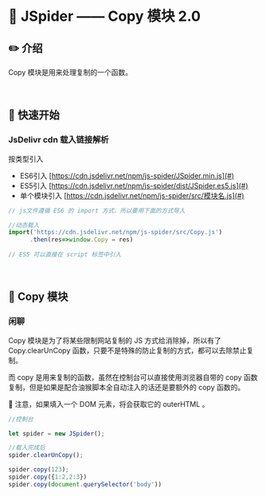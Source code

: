 

# :book: JSpider —— Copy 模块 2.0

## :pencil2: 介绍
Copy 模块是用来处理复制的一个函数。

<br>

## :hammer: 快速开始

### JsDelivr cdn 载入链接解析
按类型引入 
- ES6引入 [https://cdn.jsdelivr.net/npm/js-spider/JSpider.min.js](#)
- ES5引入 [https://cdn.jsdelivr.net/npm/js-spider/dist/JSpider.es5.js](#)
- 单个模块引入 [https://cdn.jsdelivr.net/npm/js-spider/src/模块名.js](#)

```js
// js文件遵循 ES6 的 import 方式，所以要用下面的方式导入

//动态载入
import('https://cdn.jsdelivr.net/npm/js-spider/src/Copy.js')
      .then(res=>window.Copy = res)
      
// ES5 可以直接在 script 标签中引入
```

<br>

## :book: Copy 模块

### 闲聊
Copy 模块是为了将某些限制网站复制的 JS 方式给消除掉，所以有了 Copy.clearUnCopy 函数，只要不是特殊的防止复制的方式，都可以去除禁止复制。

而 copy 是用来复制的函数，虽然在控制台可以直接使用浏览器自带的 copy 函数复制，但是如果是配合油猴脚本全自动注入的话还是要额外的 copy 函数的。

:bee: 注意，如果填入一个 DOM 元素，将会获取它的 outerHTML 。


```js
//控制台

let spider = new JSpider();

//载入完成后
spider.clearUnCopy();

spider.copy(123);
spider.copy({1:2,2:3})
spider.copy(document.querySelector('body'))
```
